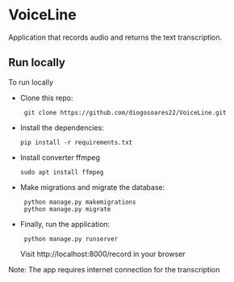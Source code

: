 # VoiceLine
Application that records audio and returns the text transcription.

## Run locally

To run locally

- Clone this repo:
  ```
   git clone https://github.com/diogosoares22/VoiceLine.git
  ```
  
- Install the dependencies:
  ```
  pip install -r requirements.txt
  ```
- Install converter ffmpeg
  ```
  sudo apt install ffmpeg
  ```
  
- Make migrations and migrate the database:
  ```
   python manage.py makemigrations
   python manage.py migrate
  ```
- Finally, run the application:
  ```
   python manage.py runserver
  ```
  
  Visit http://localhost:8000/record in your browser

Note: The app requires internet connection for the transcription
